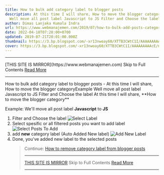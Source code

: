 ```yaml
---
title: How to bulk add category label to blogger posts
description: At this time I will share, How to move the blogger categoryExample
  Well move all post label Javascript to JS Filter and Choose the label
author: Dimas Lanjaka Kumala Indra
url: https://www.webmanajemen.com/2019/07/how-to-bulk-add-posts-category-label.html
date: 2022-04-18T07:28:00+0700
updated: 2019-07-21T20:01:00.000Z
thumbnail: https://3.bp.blogspot.com/-xr13nwoay60/XTTB3CWtC1I/AAAAAAAAAcE/nrHcc8rWjm8kit-VSE7gcqimjMOreeUHgCLcBGAs/s1600/Screenshot_2.png
cover: https://3.bp.blogspot.com/-xr13nwoay60/XTTB3CWtC1I/AAAAAAAAAcE/nrHcc8rWjm8kit-VSE7gcqimjMOreeUHgCLcBGAs/s1600/Screenshot_2.png
---
```


<hr/> [THIS SITE IS MIRROR](https://www.webmanajemen.com) Skip to Full Contents <a href="https://www.webmanajemen.com/2019/07/how-to-bulk-add-posts-category-label.html" rel="follow" class="button" id="read-more">Read More</a> <hr/> How to bulk add category label to blogger posts - At this time I will share, How to move the blogger categoryExample Well move all post label Javascript to JS Filter and Choose the label At this time I will share, **How to move the blogger category**  

Example: We'll move all post label **Javascript** to **JS**

1.  Filter and Choose the label ![Select Label](https://3.bp.blogspot.com/-xr13nwoay60/XTTB3CWtC1I/AAAAAAAAAcE/nrHcc8rWjm8kit-VSE7gcqimjMOreeUHgCLcBGAs/s1600/Screenshot_2.png)
2.  Select spesific or all filtered posts you want to add label ![Select Posts To Add](https://3.bp.blogspot.com/-bQLv54teFnA/XTTC5FSECfI/AAAAAAAAAcc/sKqFaDMJZeQa2Ls3XUv1iDpGuWRl05eiQCLcBGAs/s1600/Screenshot_3.png)
3.  add **new** category label (Auto Added New label) ![Add New Label](https://3.bp.blogspot.com/-ItAVFqVRmzI/XTTAae-vmrI/AAAAAAAAAb4/zwl3PYBJ-Ikm74EPR2clQt1Awxzkea81gCLcBGAs/s1600/Screenshot_1.png)
4.  Done, you've added new label to the selected posts
    > Continue: [How to remove category label from blogger posts](../../2019/07/how-to-bulk-delete-label-from-blogger.md) <hr/> [THIS SITE IS MIRROR](https://www.webmanajemen.com) Skip to Full Contents <a href="https://www.webmanajemen.com/2019/07/how-to-bulk-add-posts-category-label.html" rel="follow" class="button" id="read-more">Read More</a> <hr/>